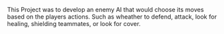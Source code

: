 This Project was to develop an enemy AI that would choose its moves based on the players actions. Such as wheather to defend, attack, look for healing, shielding teammates, or look for cover.
